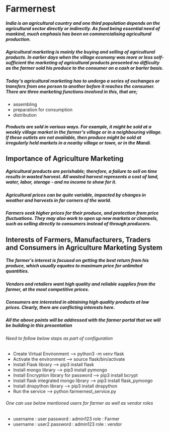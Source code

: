 # Farmernest

##### India is an agricultural country and one third population depends on the agricultural  sector directly or indirectly. As food being essential need of mankind, much emphasis has been on commercialising agricultural production.

  ##### Agricultural marketing is mainly the buying and selling of agricultural products. In earlier days when the village economy was more or less self-sufficient the marketing of agricultural products presented no difficulty as the farmer sold his produce to the consumer on a cash or barter basis.

 ##### Today's agricultural marketing has to undergo a series of exchanges or transfers from one person to another before it reaches the consumer. There are three marketing functions involved in this, that are;
* assembling
* preparation for consumption
* distribution

 ##### Products are sold in various ways. For example, it might be sold at a weekly village market in the farmer's village or in a neighbouring village. If these outlets are not available, then produce might be sold at irregularly held markets in a nearby village or town, or in the Mandi.

## Importance of Agriculture Marketing

 ##### Agricultural products are perishable; therefore, a failure to sell on time results in wasted harvest. All wasted harvest represents a cost of land, water, labor, storage - and no income to show for it.

 ##### Agricultural prices can be quite variable, impacted by changes in weather and harvests in far corners of the world.

 ##### Farmers seek higher prices for their produce, and protection from price fluctuations. They may also work to open up new markets or channels, such as selling directly to consumers instead of through producers.
 
 ## Interests of Farmers, Manufacturers, Traders and Consumers in Agriculture Marketing System

##### The farmer's interest is focused on getting the best return from his produce, which usually equates to maximum price for unlimited quantities.

##### Vendors and retailers want high quality and reliable supplies from the farmer, at the most competitive prices.

##### Consumers are interested in obtaining high quality products at low prices. Clearly, there are conflicting interests here.

##### All the above points will be addressed with the farmer portal that we will be building  in this presentation 
 
 ###### Need to follow below steps as part of configuration
 * Create Virtual Environment --> python3 -m venv flask
 * Activate the environment --> source flask/bin/activate
 * Install Flask library --> pip3 install flask
 * Install mongo library --> pip3 install pymongo
 * Install Encryption library for password --> pip3 install bcrypt
 * Install flask integrated mongo library --> pip3 install flask_pymongo
 * Install dnspython library --> pip3 install dnspython
 * Run the service --> python farmernest_service.py
 
 ###### One  can use below mentioned users for farmer as well as vendor roles
   * username : user password : admin123 role : Farmer
   * username : user2 password : admin123 role : vendor
 
